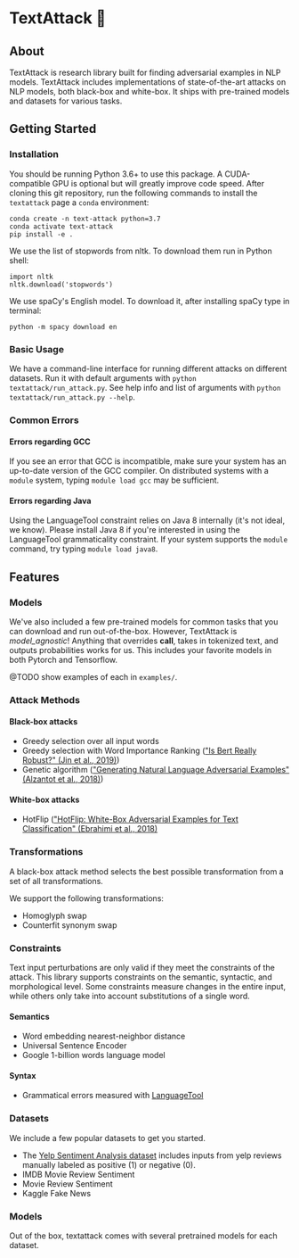 # TextAttack 🐙

## About

TextAttack is research library built for finding adversarial examples in NLP models. TextAttack includes implementations of state-of-the-art attacks on NLP models, both black-box and white-box. It ships with pre-trained models and datasets for various tasks.

## Getting Started

### Installation

You should be running Python 3.6+ to use this package. A CUDA-compatible GPU is optional but will greatly improve code speed. After cloning this git repository, run the following commands to install the `textattack` page a `conda` environment:

```
conda create -n text-attack python=3.7
conda activate text-attack
pip install -e .
```

We use the list of stopwords from nltk. To download them run in Python shell:

```
import nltk
nltk.download('stopwords')
```

We use spaCy's English model. To download it, after installing spaCy type in terminal:

```
python -m spacy download en
```

### Basic Usage

We have a command-line interface for running different attacks on different datasets. Run it with default arguments with `python textattack/run_attack.py`. See help info and list of arguments with `python textattack/run_attack.py --help`.

### Common Errors

#### Errors regarding GCC
If you see an error that GCC is incompatible, make sure your system has an up-to-date version of the GCC compiler. On distributed systems with a `module` system, typing `module load gcc` may be sufficient.

#### Errors regarding Java
Using the LanguageTool constraint relies on Java 8 internally (it's not ideal, we know). Please install Java 8 if you're interested in using the LanguageTool grammaticality constraint. If your system supports the `module` command, try typing `module load java8`.

## Features

### Models

We've also included a few pre-trained models for common tasks that you can download and run out-of-the-box. However, TextAttack is *model_agnostic*! Anything that overrides __call__, takes in tokenized text, and outputs probabilities works for us. This includes your favorite models in both Pytorch and Tensorflow.

@TODO show examples of each in `examples/`.

### Attack Methods


#### Black-box attacks

- Greedy selection over all input words
- Greedy selection with Word Importance Ranking (["Is Bert Really Robust?" (Jin et al., 2019)](https://arxiv.org/abs/1907.11932))
- Genetic algorithm (["Generating Natural Language Adversarial Examples" (Alzantot et al., 2018)](https://arxiv.org/abs/1804.07998))

#### White-box attacks

- HotFlip (["HotFlip: White-Box Adversarial Examples for Text Classification" (Ebrahimi et al., 2018)](https://arxiv.org/abs/1712.06751)

### Transformations

A black-box attack method selects the best possible transformation from a set of all transformations.

We support the following transformations:

- Homoglyph swap
- Counterfit synonym swap

### Constraints

Text input perturbations are only valid if they meet the constraints of the attack. This library supports constraints on the semantic, syntactic, and morphological level. Some constraints measure changes in the entire input, while others only take into account substitutions of a single word.

#### Semantics
- Word embedding nearest-neighbor distance
- Universal Sentence Encoder
- Google 1-billion words language model

#### Syntax
- Grammatical errors measured with [LanguageTool](https://languagetool.org/)

### Datasets

We include a few popular datasets to get you started.

- The [Yelp Sentiment Analysis dataset](https://www.yelp.com/dataset/challenge) includes inputs from yelp reviews manually labeled as positive (1) or negative (0).
- IMDB Movie Review Sentiment
- Movie Review Sentiment
- Kaggle Fake News

### Models 
Out of the box, textattack comes with several pretrained models for each dataset.
